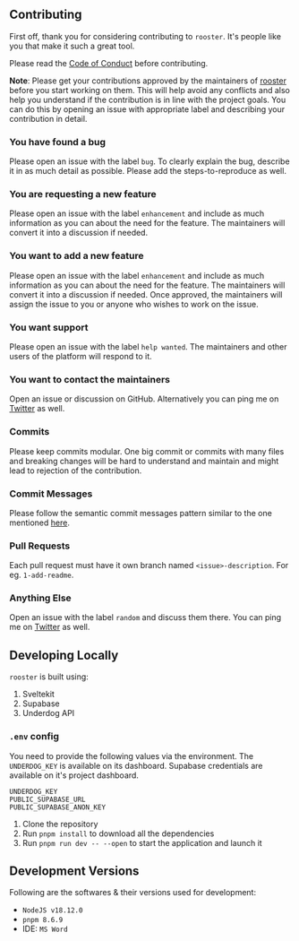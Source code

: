 ## Contributing

First off, thank you for considering contributing to `rooster`. It's people like you that make it such a great tool.

Please read the [Code of Conduct](CODE_OF_CONDUCT.md) before contributing.

**Note**: Please get your contributions approved by the maintainers of [rooster](https://github.com/WilfredAlmeida/rooster) before you start working on them. This will help avoid any conflicts and also help you understand if the contribution is in line with the project goals. You can do this by opening an issue with appropriate label and describing your contribution in detail.

### You have found a bug

Please open an issue with the label `bug`. To clearly explain the bug, describe it in as much detail as possible. Please add the steps-to-reproduce as well.

### You are requesting a new feature

Please open an issue with the label `enhancement` and include as much information as you can about the need for the feature. The maintainers will convert it into a discussion if needed.

### You want to add a new feature

Please open an issue with the label `enhancement` and include as much information as you can about the need for the feature. The maintainers will convert it into a discussion if needed. Once approved, the maintainers will assign the issue to you or anyone who wishes to work on the issue.

### You want support

Please open an issue with the label `help wanted`. The maintainers and other users of the platform will respond to it.

### You want to contact the maintainers

Open an issue or discussion on GitHub. Alternatively you can ping me on [Twitter](https://twitter.com/WilfredAlmeida) as well.

### Commits

Please keep commits modular. One big commit or commits with many files and breaking changes will be hard to understand and maintain and might lead to rejection of the contribution.

### Commit Messages

Please follow the semantic commit messages pattern similar to the one mentioned [here](https://gist.github.com/joshbuchea/6f47e86d2510bce28f8e7f42ae84c716).

### Pull Requests
Each pull request must have it own branch named `<issue>-description`. For eg. `1-add-readme`.

### Anything Else

Open an issue with the label `random` and discuss them there. You can ping me on [Twitter](https://twitter.com/WilfredAlmeida) as well.


## Developing Locally

`rooster` is built using:
1. Sveltekit
2. Supabase
3. Underdog API

### `.env` config
You need to provide the following values via the environment. The `UNDERDOG_KEY` is available on its dashboard. Supabase credentials are available on it's project dashboard.
```
UNDERDOG_KEY
PUBLIC_SUPABASE_URL
PUBLIC_SUPABASE_ANON_KEY
```

1. Clone the repository
2. Run `pnpm install` to download all the dependencies
3. Run `pnpm run dev -- --open` to start the application and launch it


## Development Versions
Following are the softwares & their versions used for development:
- `NodeJS v18.12.0`
- `pnpm 8.6.9`
- IDE: `MS Word`